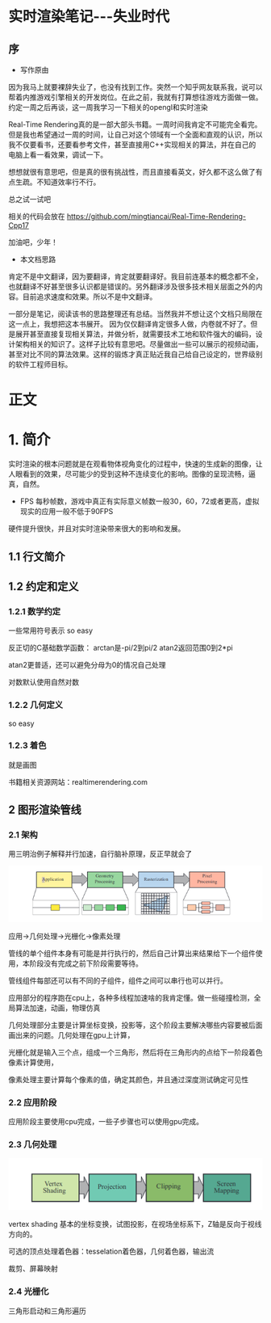 # 实时渲染笔记---失业时代

## 序

-   写作原由

因为我马上就要裸辞失业了，也没有找到工作。突然一个知乎网友联系我，说可以帮着内推游戏引擎相关的开发岗位。在此之前，我就有打算想往游戏方面做一做。约定一周之后再谈，这一周我学习一下相关的opengl和实时渲染

 
Real-Time Rendering真的是一部大部头书籍。一周时间我肯定不可能完全看完。但是我也希望通过一周的时间，让自己对这个领域有一个全面和直观的认识，所以我不仅要看书，还要看参考文件，甚至直接用C++实现相关的算法，并在自己的电脑上看一看效果，调试一下。

想想就很有意思吧，但是真的很有挑战性，而且直接看英文，好久都不这么做了有点生疏。不知道效率行不行。

总之试一试吧

相关的代码会放在
https://github.com/mingtiancai/Real-Time-Rendering-Cpp17

加油吧，少年！

 - 本文档思路

肯定不是中文翻译，因为要翻译，肯定就要翻译好。我目前连基本的概念都不全，也就翻译不好甚至很多认识都是错误的。另外翻译涉及很多技术相关层面之外的内容。目前追求速度和效果。所以不是中文翻译。

一部分是笔记，阅读该书的思路整理还有总结。当然我并不想让这个文档只局限在这一点上，我想把这本书展开。
因为仅仅翻译肯定很多人做，内卷就不好了。但是展开甚至直接复现相关算法，并做分析，就需要技术工地和软件强大的编码，设计架构相关的知识了。这样子比较有意思吧。尽量做出一些可以展示的视频动画，甚至对比不同的算法效果。这样的锻炼才真正贴近我自己给自己设定的，世界级别的软件工程师目标。


# 正文

# 1. 简介

实时渲染的根本问题就是在观看物体视角变化的过程中，快速的生成新的图像，让人眼看到的效果，尽可能少的受到这种不连续变化的影响。图像的呈现流畅，逼真，自然。

 - FPS 每秒帧数，游戏中真正有实际意义帧数一般30，60，72或者更高，虚拟现实的应用一般不低于90FPS

 硬件提升很快，并且对实时渲染带来很大的影响和发展。

## 1.1 行文简介

## 1.2 约定和定义

### 1.2.1 数学约定
一些常用符号表示
so easy


反正切的C基础数学函数：
arctan是-pi/2到pi/2
atan2返回范围0到2*pi

atan2更普适，还可以避免分母为0的情况自己处理

对数默认使用自然对数

### 1.2.2 几何定义
so easy

### 1.2.3 着色
就是画图

书籍相关资源网站：realtimerendering.com

## 2 图形渲染管线

### 2.1 架构
用三明治例子解释并行加速，自行脑补原理，反正早就会了

![](Real-Time-Rendering-Assets/图形渲染管线总示意图.png)

应用->几何处理->光栅化->像素处理

管线的单个组件本身有可能是并行执行的，然后自己计算出来结果给下一个组件使用，本阶段没有完成之前下阶段需要等待。

管线组件每部还可以有不同的子组件，组件之间可以串行也可以并行。

应用部分的程序跑在cpu上，各种多线程加速啥的我肯定懂。做一些碰撞检测，全局算法加速，动画，物理仿真

几何处理部分主要是计算坐标变换，投影等，这个阶段主要解决哪些内容要被后面画出来的问题。几何处理在gpu上计算，

光栅化就是输入三个点，组成一个三角形，然后将在三角形内的点给下一阶段着色像素计算使用，

像素处理主要计算每个像素的值，确定其颜色，并且通过深度测试确定可见性

### 2.2 应用阶段

应用阶段主要使用cpu完成，一些子步骤也可以使用gpu完成。

### 2.3 几何处理
![](Real-Time-Rendering-Assets/几何处理管线内部流程图.png)

vertex shading 基本的坐标变换，试图投影，在视场坐标系下，Z轴是反向于视线方向的。

可选的顶点处理着色器：tesselation着色器，几何着色器，输出流

裁剪、屏幕映射

### 2.4 光栅化
三角形启动和三角形遍历

